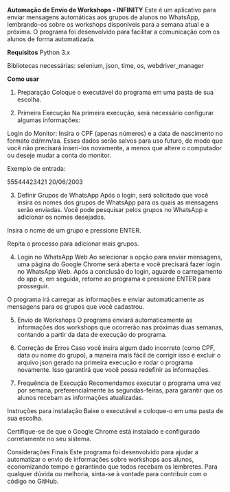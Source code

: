 **Automação de Envio de Workshops - INFINITY**
Este é um aplicativo para enviar mensagens automáticas aos grupos de alunos no WhatsApp, lembrando-os sobre os workshops disponíveis para a semana atual e a próxima. O programa foi desenvolvido para facilitar a comunicação com os alunos de forma automatizada.

**Requisitos**
Python 3.x

Bibliotecas necessárias: selenium, json, time, os, webdriver_manager

**Como usar**
1. Preparação
Coloque o executável do programa em uma pasta de sua escolha.

2. Primeira Execução
Na primeira execução, será necessário configurar algumas informações:

Login do Monitor: Insira o CPF (apenas números) e a data de nascimento no formato dd/mm/aa. Esses dados serão salvos para uso futuro, de modo que você não precisará inseri-los novamente, a menos que altere o computador ou deseje mudar a conta do monitor.

Exemplo de entrada:

55544423421
20/06/2003

3. Definir Grupos de WhatsApp
Após o login, será solicitado que você insira os nomes dos grupos de WhatsApp para os quais as mensagens serão enviadas. Você pode pesquisar pelos grupos no WhatsApp e adicionar os nomes desejados.

Insira o nome de um grupo e pressione ENTER.

Repita o processo para adicionar mais grupos.

4. Login no WhatsApp Web
Ao selecionar a opção para enviar mensagens, uma página do Google Chrome será aberta e você precisará fazer login no WhatsApp Web. Após a conclusão do login, aguarde o carregamento do app e, em seguida, retorne ao programa e pressione ENTER para prosseguir.

O programa irá carregar as informações e enviar automaticamente as mensagens para os grupos que você cadastrou.

5. Envio de Workshops
O programa enviará automaticamente as informações dos workshops que ocorrerão nas próximas duas semanas, contando a partir da data de execução do programa.

6. Correção de Erros
Caso você insira algum dado incorreto (como CPF, data ou nome do grupo), a maneira mais fácil de corrigir isso é excluir o arquivo json gerado na primeira execução e rodar o programa novamente. Isso garantirá que você possa redefinir as informações.

7. Frequência de Execução
Recomendamos executar o programa uma vez por semana, preferencialmente às segundas-feiras, para garantir que os alunos recebam as informações atualizadas.

Instruções para instalação
Baixe o executável e coloque-o em uma pasta de sua escolha.

Certifique-se de que o Google Chrome está instalado e configurado corretamente no seu sistema.

Considerações Finais
Este programa foi desenvolvido para ajudar a automatizar o envio de informações sobre workshops aos alunos, economizando tempo e garantindo que todos recebam os lembretes. Para qualquer dúvida ou melhoria, sinta-se à vontade para contribuir com o código no GitHub.
